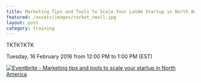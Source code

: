 ```yaml
---
title: Marketing Tips and Tools to Scale Your LatAm Startup in North America
featured: /assets/images/rocket_small.jpg
layout: post
category: training
---
```


<p>
TKTKTKTK
</p>
<!--more-->
<p>
Tuesday, 16 February 2016 from 12:00 PM to 1:00 PM (EST) 
</p>
<p>
<a href="http://www.eventbrite.ca/e/marketing-tips-and-tools-to-scale-your-startup-in-north-america-tickets-20697168789?ref=ebtnebregn" target="_blank"><img src="https://www.eventbrite.ca/custombutton?eid=20697168789" alt="Eventbrite - Marketing tips and tools to scale your startup in North America" /></a>
</p>
